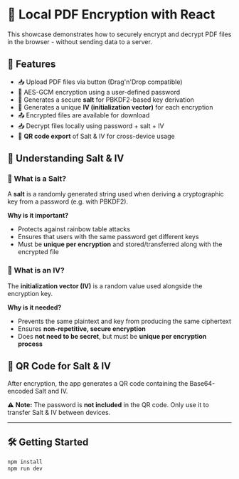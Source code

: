 # 🔐 Local PDF Encryption with React

This showcase demonstrates how to securely encrypt and decrypt PDF files in the browser - without sending data to a server.

## 🚀 Features

- 📥 Upload PDF files via button (Drag'n'Drop compatible)
- 🔐 AES-GCM encryption using a user-defined password
- 🧂 Generates a secure **salt** for PBKDF2-based key derivation
- 🔁 Generates a unique **IV (initialization vector)** for each encryption
- 📤 Encrypted files are available for download
- 📥 Decrypt files locally using password + salt + IV
- 📱 **QR code export** of Salt & IV for cross-device usage

## 🧠 Understanding Salt & IV

### 🧂 What is a Salt?

A **salt** is a randomly generated string used when deriving a cryptographic key from a password (e.g. with PBKDF2).

**Why is it important?**

- Protects against rainbow table attacks
- Ensures that users with the same password get different keys
- Must be **unique per encryption** and stored/transferred along with the encrypted file

### 🔁 What is an IV?

The **initialization vector (IV)** is a random value used alongside the encryption key.

**Why is it needed?**

- Prevents the same plaintext and key from producing the same ciphertext
- Ensures **non-repetitive, secure encryption**
- Does **not need to be secret**, but must be **unique per encryption process**

## 📱 QR Code for Salt & IV

After encryption, the app generates a QR code containing the Base64-encoded Salt and IV.

⚠️ **Note:** The password is **not included** in the QR code. Only use it to transfer Salt & IV between devices.

---

## 🛠️ Getting Started

```bash
npm install
npm run dev
